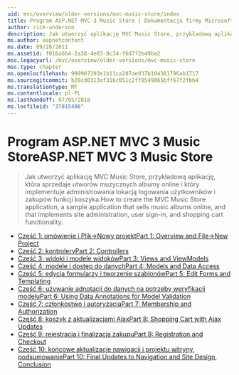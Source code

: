 ```yaml
---
uid: mvc/overview/older-versions/mvc-music-store/index
title: Program ASP.NET MVC 3 Music Store | Dokumentacja firmy Microsoft
author: rick-anderson
description: Jak utworzyć aplikację MVC Music Store, przykładową aplikację, która sprzedaje utworów muzycznych albumy online i implementującej administrowania lokacją w użytkownika logowania...
ms.author: aspnetcontent
ms.date: 09/28/2011
ms.assetid: f016a6b4-2a38-4e83-8c34-f6d7f2b49ba2
msc.legacyurl: /mvc/overview/older-versions/mvc-music-store
msc.type: chapter
ms.openlocfilehash: 999907293e1b11ca207ae937b104381796ab1717
ms.sourcegitcommit: b28cd0313af316c051c2ff8549865bff67f2fbb4
ms.translationtype: MT
ms.contentlocale: pl-PL
ms.lasthandoff: 07/05/2018
ms.locfileid: "37815498"
---
```

<a name="aspnet-mvc-3-music-store"></a><span data-ttu-id="c572e-103">Program ASP.NET MVC 3 Music Store</span><span class="sxs-lookup"><span data-stu-id="c572e-103">ASP.NET MVC 3 Music Store</span></span>
====================
> <span data-ttu-id="c572e-104">Jak utworzyć aplikację MVC Music Store, przykładową aplikację, która sprzedaje utworów muzycznych albumy online i który implementuje administrowania lokacją logowania użytkowników i zakupów funkcji koszyka.</span><span class="sxs-lookup"><span data-stu-id="c572e-104">How to create the MVC Music Store application, a sample application that sells music albums online, and that implements site administration, user sign-in, and shopping cart functionality.</span></span>


- [<span data-ttu-id="c572e-105">Część 1: omówienie i Plik->Nowy projekt</span><span class="sxs-lookup"><span data-stu-id="c572e-105">Part 1: Overview and File->New Project</span></span>](mvc-music-store-part-1.md)
- [<span data-ttu-id="c572e-106">Część 2: kontrolery</span><span class="sxs-lookup"><span data-stu-id="c572e-106">Part 2: Controllers</span></span>](mvc-music-store-part-2.md)
- [<span data-ttu-id="c572e-107">Część 3: widoki i modele widoków</span><span class="sxs-lookup"><span data-stu-id="c572e-107">Part 3: Views and ViewModels</span></span>](mvc-music-store-part-3.md)
- [<span data-ttu-id="c572e-108">Część 4: modele i dostęp do danych</span><span class="sxs-lookup"><span data-stu-id="c572e-108">Part 4: Models and Data Access</span></span>](mvc-music-store-part-4.md)
- [<span data-ttu-id="c572e-109">Część 5: edycja formularzy i tworzenie szablonów</span><span class="sxs-lookup"><span data-stu-id="c572e-109">Part 5: Edit Forms and Templating</span></span>](mvc-music-store-part-5.md)
- [<span data-ttu-id="c572e-110">Część 6: używanie adnotacji do danych na potrzeby weryfikacji modelu</span><span class="sxs-lookup"><span data-stu-id="c572e-110">Part 6: Using Data Annotations for Model Validation</span></span>](mvc-music-store-part-6.md)
- [<span data-ttu-id="c572e-111">Część 7: członkostwo i autoryzacja</span><span class="sxs-lookup"><span data-stu-id="c572e-111">Part 7: Membership and Authorization</span></span>](mvc-music-store-part-7.md)
- [<span data-ttu-id="c572e-112">Część 8: koszyk z aktualizacjami Ajax</span><span class="sxs-lookup"><span data-stu-id="c572e-112">Part 8: Shopping Cart with Ajax Updates</span></span>](mvc-music-store-part-8.md)
- [<span data-ttu-id="c572e-113">Część 9: rejestracja i finalizacja zakupu</span><span class="sxs-lookup"><span data-stu-id="c572e-113">Part 9: Registration and Checkout</span></span>](mvc-music-store-part-9.md)
- [<span data-ttu-id="c572e-114">Część 10: końcowe aktualizacje nawigacji i projektu witryny, podsumowanie</span><span class="sxs-lookup"><span data-stu-id="c572e-114">Part 10: Final Updates to Navigation and Site Design, Conclusion</span></span>](mvc-music-store-part-10.md)

